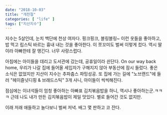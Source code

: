 ```yaml
---
date: "2018-10-03"
title: "개천절"
categories: [ "life" ]
tags: ["지산지수"]
---
```


지수는 5살인데, 눈치 백단에 천상 여자다. 핑크핑크, 블링블링~ 이런 옷들을 좋아하고, 밥 먹고 립스틱 바르는 흉내 내는 것을 좋아한다. 이 쪼꼬미도 벌써 이렇게 컸다. 역시 딸이라 아빠한테 잘 앵긴다. 너무 사랑스럽다.

아침에는 아이들을 데리고 도서관에 갔는데, 공휴일이라 쉰단다. On our way back home, 우리가 나갈 집에 들어올 세입자가 구해지지 않아 부동산에 잠시 들렀다. 좋은 소식은 없었지만 지산이 지수는 추파춥스 파밍성공. 또 집에 가는 길에 "노브랜드"에 들러 "헤이즐넛디핑 & 브래드스틱" 3개 사니, 아이들이 씩씩해진다.

점심에는 이녀석들이 엄청 좋아하는 아빠표 김치볶음밥을 하니, 역시나 좋아하는군.ㅋㅋㅋ 근데 나도 내가 만든 김치볶음밥이 제일 맛있다. 별로 들어간 것도 없지만.

이래 저래 애들하고 놀다보니 벌써 저녁. 배그 몇 판하고 코 잔다.

